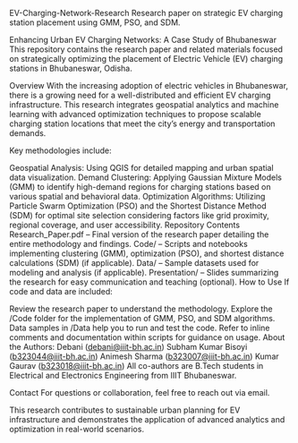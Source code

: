 
EV-Charging-Network-Research
Research paper on strategic EV charging station placement using GMM, PSO, and SDM.

Enhancing Urban EV Charging Networks: A Case Study of Bhubaneswar
This repository contains the research paper and related materials focused on strategically optimizing the placement of Electric Vehicle (EV) charging stations in Bhubaneswar, Odisha.

Overview
With the increasing adoption of electric vehicles in Bhubaneswar, there is a growing need for a well-distributed and efficient EV charging infrastructure. This research integrates geospatial analytics and machine learning with advanced optimization techniques to propose scalable charging station locations that meet the city’s energy and transportation demands.

Key methodologies include:

Geospatial Analysis: Using QGIS for detailed mapping and urban spatial data visualization.
Demand Clustering: Applying Gaussian Mixture Models (GMM) to identify high-demand regions for charging stations based on various spatial and behavioral data.
Optimization Algorithms: Utilizing Particle Swarm Optimization (PSO) and the Shortest Distance Method (SDM) for optimal site selection considering factors like grid proximity, regional coverage, and user accessibility.
Repository Contents
Research_Paper.pdf – Final version of the research paper detailing the entire methodology and findings.
Code/ – Scripts and notebooks implementing clustering (GMM), optimization (PSO), and shortest distance calculations (SDM) (if applicable).
Data/ – Sample datasets used for modeling and analysis (if applicable).
Presentation/ – Slides summarizing the research for easy communication and teaching (optional).
How to Use
If code and data are included:

Review the research paper to understand the methodology.
Explore the /Code folder for the implementation of GMM, PSO, and SDM algorithms.
Data samples in /Data help you to run and test the code.
Refer to inline comments and documentation within scripts for guidance on usage.
About the Authors:
Debani (debani@iiit-bh.ac.in)
Subham Kumar Bisoyi (b323044@iiit-bh.ac.in)
Animesh Sharma (b323007@iiit-bh.ac.in)
Kumar Gaurav (b323018@iiit-bh.ac.in)
All co-authors are B.Tech students in Electrical and Electronics Engineering from IIIT Bhubaneswar.

Contact
For questions or collaboration, feel free to reach out via email.

This research contributes to sustainable urban planning for EV infrastructure and demonstrates the application of advanced analytics and optimization in real-world scenarios.
